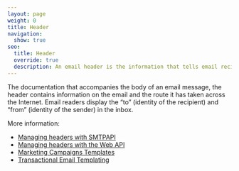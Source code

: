 ```yaml
---
layout: page
weight: 0
title: Header
navigation:
  show: true
seo:
  title: Header
  override: true
  description: An email header is the information that tells email recipients and servers where the email has come from and where it should go.
---
```


The documentation that accompanies the body of an email message, the header contains information on the email and the route it has taken across the Internet. Email readers display the “to” (identity of the recipient) and “from” (identity of the sender) in the inbox.

More information:

* [Managing headers with SMTPAPI]({{root_url}}/API_Reference/SMTP_API/index.html)
* [Managing headers with the Web API]({{root_url}}/API_Reference/Web_API/mail.html#-send)
* [Marketing Campaigns Templates]({{root_url}}/User_Guide/Marketing_Campaigns/templates.html)
* [Transactional Email Templating]({{root_url}}/User_Guide/Transactional_Templates/index.html)
